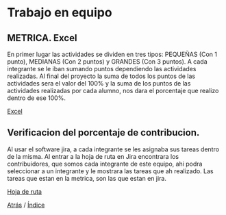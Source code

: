 # Trabajo en equipo


## METRICA. Excel
En primer lugar las actividades se dividen en tres tipos: PEQUEÑAS (Con 1 punto), MEDIANAS (Con 2 puntos) y GRANDES (Con 3 puntos). A cada integrante se le iban sumando puntos dependiendo las actividades realizadas. Al final del proyecto la suma de todos los puntos de las actividades sera el valor del 100% y la suma de los puntos de las actividades realizadas por cada alumno, nos dara el porcentaje que realizo dentro de ese 100%.

[Excel](https://alumnosuady-my.sharepoint.com/:x:/g/personal/a20216882_alumnos_uady_mx/Ed8EFAmkaHROsf2NsEIkp-oBlBVFeiFLlKN1hZf82-w8_Q?e=6NhhmB)

## Verificacion del porcentaje de contribucion.
Al usar el software jira, a cada integrante se les asignaba sus tareas dentro de la misma. Al entrar a la hoja de ruta en Jira encontrara los contribuidores, que somos cada integrante de este equipo, ahi podra seleccionar a un integrante y le mostrara las tareas que ah realizado. Las tareas que estan en la metrica, son las que estan en jira.

[Hoja de ruta](https://metodos-de-organizacion.atlassian.net/jira/software/projects/FIS/boards/2/roadmap "Hoja de ruta")

[Atrás](https://github.com/Ibis-C/Metodos-de-organizacion/blob/Segunda-entrega/Documentacion/7.%20Competencias%20.md#competencias)
/ [Índice](https://github.com/Ibis-C/Metodos-de-organizacion/tree/Segunda-entrega#%C3%ADndice-scrolll) 



